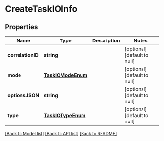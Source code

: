 # CreateTaskIOInfo

## Properties
Name | Type | Description | Notes
------------ | ------------- | ------------- | -------------
**correlationID** | **string** |  | [optional] [default to null]
**mode** | [**TaskIOModeEnum**](TaskIOModeEnum.md) |  | [optional] [default to null]
**optionsJSON** | **string** |  | [optional] [default to null]
**type** | [**TaskIOTypeEnum**](TaskIOTypeEnum.md) |  | [optional] [default to null]

[[Back to Model list]](../README.md#documentation-for-models) [[Back to API list]](../README.md#documentation-for-api-endpoints) [[Back to README]](../README.md)


